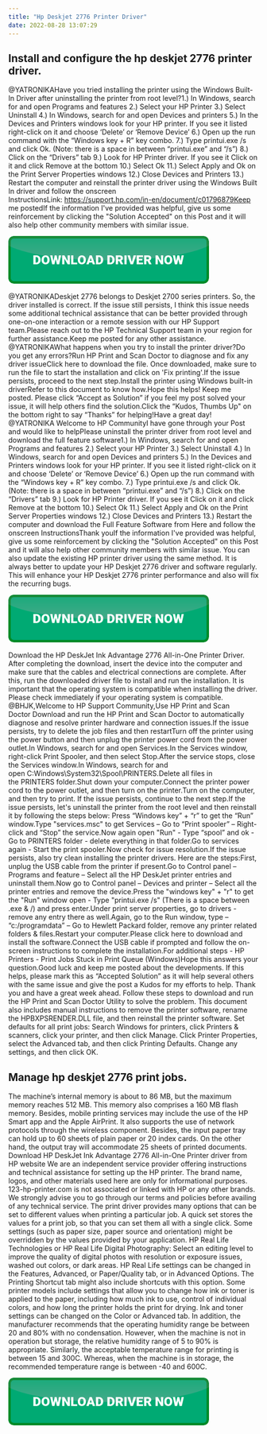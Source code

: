 ```yaml
---
title: "Hp Deskjet 2776 Printer Driver"
date: 2022-08-28 13:07:29
---
```


## Install and configure the hp deskjet 2776 printer driver.

@YATRONIKAHave you tried installing the printer using the Windows Built-In Driver after uninstalling the printer from root level?1.) In Windows, search for and open Programs and features 2.) Select your HP Printer 3.) Select Uninstall 4.) In Windows, search for and open Devices and printers 5.) In the Devices and Printers windows look for your HP printer. If you see it listed right-click on it and choose ‘Delete’ or ‘Remove Device’ 6.) Open up the run command with the “Windows key + R” key combo.
7.) Type printui.exe /s and click Ok. (Note: there is a space in between “printui.exe” and “/s”) 8.) Click on the “Drivers” tab 9.) Look for HP Printer driver. If you see it Click on it and click Remove at the bottom 10.) Select Ok 11.) Select Apply and Ok on the Print Server Properties windows 12.) Close Devices and Printers
13.) Restart the computer and reinstall the printer driver using the Windows Built In driver and follow the onscreen InstructionsLink: https://support.hp.com/in-en/document/c01796879Keep me postedIf the information I've provided was helpful, give us some reinforcement by clicking the "Solution Accepted" on this Post and it will also help other community members with similar issue.

[![button](https://github.com/driverbay/driverbay.github.io/blob/main/dlbutton.png?raw=true)](https://printerpatch.com/download-printer-driver)


@YATRONIKADeskjet 2776 belongs to Deskjet 2700 series printers. So, the driver installed is correct. If the issue still persists, I think this issue needs some additional technical assistance that can be better provided through one-on-one interaction or a remote session with our HP Support team.Please reach out to the HP Technical Support team in your region for further assistance.Keep me posted for any other assistance.
@YATRONIKAWhat happens when you try to install the printer driver?Do you get any errors?Run HP Print and Scan Doctor to diagnose and fix any driver issueClick here to download the file. Once downloaded, make sure to run the file to start the installation and click on 'Fix printing'.If the issue persists, proceed to the next step.Install the printer using Windows built-in driverRefer to this document to know how.Hope this helps! Keep me posted. Please click “Accept as Solution” if you feel my post solved your issue, it will help others find the solution.Click the “Kudos, Thumbs Up" on the bottom right to say “Thanks” for helping!Have a great day!
@YATRONIKA
Welcome to HP CommunityI have gone through your Post and would like to helpPlease uninstall the printer driver from root level and download the full feature software1.) In Windows, search for and open Programs and features 2.) Select your HP Printer 3.) Select Uninstall 4.) In Windows, search for and open Devices and printers 5.) In the Devices and Printers windows look for your HP printer. If you see it listed right-click on it and choose ‘Delete’ or ‘Remove Device’ 6.) Open up the run command with the “Windows key + R” key combo.
7.) Type printui.exe /s and click Ok. (Note: there is a space in between “printui.exe” and “/s”) 8.) Click on the “Drivers” tab 9.) Look for HP Printer driver. If you see it Click on it and click Remove at the bottom 10.) Select Ok 11.) Select Apply and Ok on the Print Server Properties windows 12.) Close Devices and Printers
13.) Restart the computer and download the Full Feature Software from Here and follow the onscreen InstructionsThank youIf the information I've provided was helpful, give us some reinforcement by clicking the "Solution Accepted" on this Post and it will also help other community members with similar issue.
You can also update the existing HP printer driver using the same method. It is always better to update your HP Deskjet 2776 driver and software regularly. This will enhance your HP Deskjet 2776 printer performance and also will fix the recurring bugs.

[![button](https://github.com/driverbay/driverbay.github.io/blob/main/dlbutton.png?raw=true)](https://printerpatch.com/download-printer-driver)


Download the HP DeskJet Ink Advantage 2776 All-in-One Printer Driver. After completing the download, insert the device into the computer and make sure that the cables and electrical connections are complete. After this, run the downloaded driver file to install and run the installation. It is important that the operating system is compatible when installing the driver. Please check immediately if your operating system is compatible.
@BHJK,Welcome to HP Support Community,Use HP Print and Scan Doctor Download and run the HP Print and Scan Doctor to automatically diagnose and resolve printer hardware and connection issues.If the issue persists, try to delete the job files and then restartTurn off the printer using the power button and then unplug the printer power cord from the power outlet.In Windows, search for and open Services.In the Services window, right-click Print Spooler, and then select Stop.After the service stops, close the Services window.In Windows, search for and open C:Windows\System32\Spool\PRINTERS.Delete all files in the PRINTERS folder.Shut down your computer.Connect the printer power cord to the power outlet, and then turn on the printer.Turn on the computer, and then try to print. If the issue persists, continue to the next step.If the issue persists, let's uninstall the printer from the root level and then reinstall it by following the steps below: Press “Windows key” + “r” to get the “Run” window.Type "services.msc" to get Services – Go to “Print spooler” – Right-click and “Stop” the service.Now again open "Run" - Type “spool” and ok - Go to PRINTERS folder - delete everything in that folder.Go to services again - Start the print spooler.Now check for issue resolution.If the issue persists, also try clean installing the printer drivers. Here are the steps:First, unplug the USB cable from the printer if present.Go to Control panel – Programs and feature – Select all the HP DeskJet printer entries and uninstall them.Now go to Control panel – Devices and printer – Select all the printer entries and remove the device.Press the "windows key" + "r" to get the "Run" window open - Type "printui.exe /s" (There is a space between .exe & /) and press enter.Under print server properties, go to drivers - remove any entry there as well.Again, go to the Run window, type – “c:/programdata” – Go to Hewlett Packard folder, remove any printer related folders & files.Restart your computer.Please click here to download and install the software.Connect the USB cable if prompted and follow the on-screen instructions to complete the installation.For additional steps - HP Printers - Print Jobs Stuck in Print Queue (Windows)Hope this answers your question.Good luck and keep me posted about the developments. If this helps, please mark this as “Accepted Solution” as it will help several others with the same issue and give the post a Kudos for my efforts to help. Thank you and have a great week ahead.
Follow these steps to download and run the HP Print and Scan Doctor Utility to solve the problem. This document also includes manual instructions to remove the printer software, rename the HPBXPSRENDER.DLL file, and then reinstall the printer software.
Set defaults for all print jobs: Search Windows for printers, click Printers & scanners, click your printer, and then click Manage. Click Printer Properties, select the Advanced tab, and then click Printing Defaults. Change any settings, and then click OK.

## Manage hp deskjet 2776 print jobs.

The machine’s internal memory is about to 86 MB, but the maximum memory reaches 512 MB. This memory also comprises a 160 MB flash memory. Besides, mobile printing services may include the use of the HP Smart app and the Apple AirPrint. It also supports the use of network protocols through the wireless component. Besides, the input paper tray can hold up to 60 sheets of plain paper or 20 index cards. On the other hand, the output tray will accommodate 25 sheets of printed documents. Download HP DeskJet Ink Advantage 2776 All-in-One Printer driver from HP website
We are an independent service provider offering instructions and technical assistance for setting up the HP printer. The brand name, logos, and other materials used here are only for informational purposes. 123-hp-printer.com is not associated or linked with HP or any other brands. We strongly advise you to go through our terms and policies before availing of any technical service.
The print driver provides many options that can be set to different values when printing a particular job. A quick set stores the values for a print job, so that you can set them all with a single click. Some settings (such as paper size, paper source and orientation) might be overridden by the values provided by your application.
HP Real Life Technologies or HP Real Life Digital Photography: Select an editing level to improve the quality of digital photos with resolution or exposure issues, washed out colors, or dark areas. HP Real Life settings can be changed in the Features, Advanced, or Paper/Quality tab, or in Advanced Options. The Printing Shortcut tab might also include shortcuts with this option.
Some printer models include settings that allow you to change how ink or toner is applied to the paper, including how much ink to use, control of individual colors, and how long the printer holds the print for drying. Ink and toner settings can be changed on the Color or Advanced tab.
In addition, the manufacturer recommends that the operating humidity range be between 20 and 80% with no condensation. However, when the machine is not in operation but storage, the relative humidity range of 5 to 90% is appropriate. Similarly, the acceptable temperature range for printing is between 15 and 300C. Whereas, when the machine is in storage, the recommended temperature range is between -40 and 600C.


[![button](https://github.com/driverbay/driverbay.github.io/blob/main/dlbutton.png?raw=true)](https://printerpatch.com/download-printer-driver)